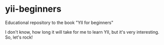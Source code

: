 # yii-beginners
Educational repository to the book "YII for beginners"

I don't know, how long it will take for me to learn YII, but it's very interesting. So, let's rock!
